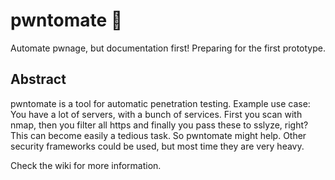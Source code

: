 # pwntomate 🍅
Automate pwnage, but documentation first!
Preparing for the first prototype.

## Abstract
pwntomate is a tool for automatic penetration testing. Example use case: You have a lot of servers, with a bunch of services. First you scan with nmap, then you filter all https and finally you pass these to sslyze, right? This can become easily a tedious task. So pwntomate might help. Other security frameworks could be used, but most time they are very heavy.

Check the wiki for more information.
